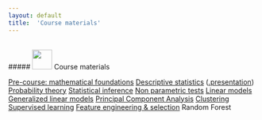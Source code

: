 ```yaml
---
layout: default
title:  'Course materials'
---
```


<br/>
##### <img border="0" src="icons/precourse.svg" width="40" height="40"> Course materials

[Pre-course: mathematical foundations](session-precourse-math/docs/index.html)
[Descriptive statistics](session-descriptive/docs/index.html) ([.presentation](session-descriptive-presentation/session-descriptive-presentation.html))
[Probability theory](session-probability/docs)
[Statistical inference](session-inference/docs)
[Non parametric tests](session-rank-tests/docs)
[Linear models](session-lm/docs)
[Generalized linear models](session-glm/docs/)
[Principal Component Analysis](https://payamemami.github.io/pca_basics/)
[Clustering](session-clustering)
[Supervised learning](session-supervise/docs)
[Feature engineering & selection](session-feature-selection/docs/index.html)
Random Forest
